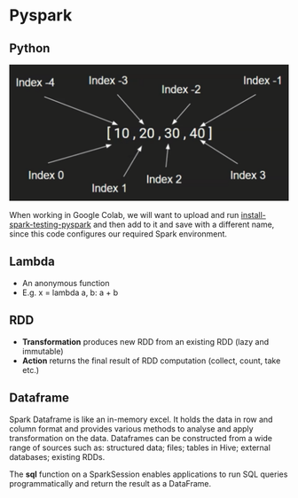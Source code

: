 # Pyspark

## Python

![Python list](images/python-list.png)

When working in Google Colab, we will want to upload and run [install-spark-testing-pyspark](../src/main/python/install-spark-testing-pyspark.ipynb) and then add to it and save with a different name, since this code configures our required Spark environment.

## Lambda
- An anonymous function
- E.g. x = lambda a, b: a + b

## RDD
- **Transformation** produces new RDD from an existing RDD (lazy and immutable)
- **Action** returns the final result of RDD computation (collect, count, take etc.)

## Dataframe

Spark Dataframe is like an in-memory excel.
It holds the data in row and column format and provides various methods to analyse and apply transformation on the data.
Dataframes can be constructed from a wide range of sources such as: structured data; files; tables in Hive; external databases; existing RDDs.

The **sql** function on a SparkSession enables applications to run SQL queries programmatically and return the result as a DataFrame.